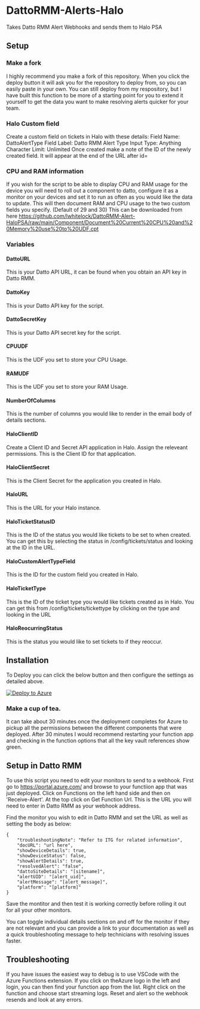 # DattoRMM-Alerts-Halo
Takes Datto RMM Alert Webhooks and sends them to Halo PSA

## Setup
### Make a fork
I highly recommend you make a fork of this repository. When you click the deploy button it will ask you for the repository to deploy from, so you can easily paste in your own. You can still deploy from my respository, but I have built this function to be more of a starting point for you to extend it yourself to get the data you want to make resolving alerts quicker for your team.

### Halo Custom field
Create a custom field on tickets in Halo with these details:
Field Name: DattoAlertType
Field Label: Datto RMM Alert Type
Input Type: Anything
Character Limit: Unlimited
Once created make a note of the ID of the newly created field. It will appear at the end of the URL after id=

### CPU and RAM information
If you wish for the script to be able to display CPU and RAM usage for the device you will need to roll out a component to datto, configure it as a monitor on your devices and set it to run as often as you would like the data to update.
This will then document RAM and CPU usage to the two custom fields you specify. (Default of 29 and 30)
This can be downloaded from here https://github.com/lwhitelock/DattoRMM-Alert-HaloPSA/raw/main/Component/Document%20Current%20CPU%20and%20Memory%20use%20to%20UDF.cpt

### Variables
#### DattoURL
This is your Datto API URL, it can be found when you obtain an API key in Datto RMM.

#### DattoKey
This is your Datto API key for the script.

#### DattoSecretKey
This is your Datto API secret key for the script.

#### CPUUDF
This is the UDF you set to store your CPU Usage.

#### RAMUDF
This is the UDF you set to store your RAM Usage.

#### NumberOfColumns
This is the number of columns you would like to render in the email body of details sections.

#### HaloClientID
Create a Client ID and Secret API application in Halo. Assign the releveant permissions. This is the Client ID for that application.

#### HaloClientSecret
This is the Client Secret for the application you created in Halo.

#### HaloURL
This is the URL for your Halo instance.

#### HaloTicketStatusID
This is the ID of the status you would like tickets to be set to when created. You can get this by selecting the status in /config/tickets/status and looking at the ID in the URL.

#### HaloCustomAlertTypeField
This is the ID for the custom field you created in Halo.

#### HaloTicketType
This is the ID of the ticket type you would like tickets created as in Halo. You can get this from /config/tickets/tickettype by clicking on the type and looking in the URL

#### HaloReocurringStatus
This is the status you would like to set tickets to if they reoccur.

## Installation
To Deploy you can click the below button and then configure the settings as detailed above.

[![Deploy to Azure](https://aka.ms/deploytoazurebutton)](https://portal.azure.com/#create/Microsoft.Template/uri/https%3a%2f%2fraw.githubusercontent.com%2flwhitelock%2fDattoRMM-Alert-HaloPSA%2fmain%2fDeployment%2fAzureDeployment.json)

### Make a cup of tea.
It can take about 30 minutes once the deployment completes for Azure to pickup all the permissions between the different components that were deployed. After 30 minutes I would recommend restarting your function app and checking in the function options that all the key vault references show green.

## Setup in Datto RMM
To use this script you need to edit your monitors to send to a webhook.
First go to https://portal.azure.com/ and browse to your functiion app that was just deployed.
Click on Functions on the left hand side and then on 'Receive-Alert'.
At the top click on Get Function Url. This is the URL you will need to enter in Datto RMM as your webhook address.

Find the monitor you wish to edit in Datto RMM and set the URL as well as setting the body as below:
```
{
    "troubleshootingNote": "Refer to ITG for related information",
    "docURL": "url here",
    "showDeviceDetails": true,
    "showDeviceStatus": false,
    "showAlertDetails": true,
    "resolvedAlert": "false",
    "dattoSiteDetails": "[sitename]",
    "alertUID": "[alert_uid]",
    "alertMessage": "[alert_message]",
    "platform": "[platform]"
}
```

Save the montitor and then test it is working correctly before rolling it out for all your other monitors.

You can toggle individual details sections on and off for the monitor if they are not relevant and you can provide a link to your documentation as well as a quick troubleshooting message to help technicians with resolving issues faster.

## Troubleshooting 
If you have issues the easiest way to debug is to use VSCode with the Azure Functions extension. If you click on theAzure logo in the left and login, you can then find your function app from the list. Right click on the function and choose start streaming logs. Reset and alert so the webhook resends and look at any errors.
